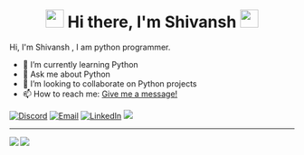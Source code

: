 <h1 align="center">
<img src="https://github.com/blackcater/blackcater/raw/master/images/Hi.gif" height="32" />
Hi there, I'm Shivansh
<img src="https://github.com/blackcater/blackcater/raw/master/images/Hi.gif" height="32" />
</h1>


Hi, I'm Shivansh , I am python programmer.
- 🌱 I’m currently learning Python
- 💬 Ask me about Python
- 👯 I’m looking to collaborate on Python projects
- 📫 How to reach me: [Give me a message!](https://github.com/Shivansh-007)



[![Discord](https://img.shields.io/badge/Discord-252422.svg?style=for-the-badge&logo=discord)](https://www.discord.gg/)
[![Email](https://img.shields.io/badge/Email-252422.svg?style=for-the-badge&logo=gmail)](mailto:)
[![LinkedIn](https://img.shields.io/badge/LinkedIn-252422.svg?style=for-the-badge&logo=linkedin&logoColor=blue)](https://www.linkedin.com/)
[![](https://api.ghprofile.me/view?username=Shivansh-007&label=profile_view)](https://github.com/Shivansh-007)

<hr>

<img align="left" src="https://github-readme-stats.vercel.app/api?username=Shivansh-007&count_private=true&include_all_commits=true&show_icons=true&hide_border=true&bg_color=0d1117&text_color=c9d1d9&title_color=50a6ff&icon_color=3572a5"/>

<img align="left" src="https://github-readme-stats.vercel.app/api/top-langs/?username=Shivansh-007&layout=compact&card_width=250&hide_border=true&bg_color=0d1117&text_color=c9d1d9&title_color=50a6ff&icon_color=3572a5"/>
